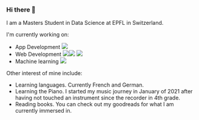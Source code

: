 ### Hi there 👋

I am a Masters Student in Data Science at EPFL in Switzerland. 

I'm currently working on:
- App Development ![](https://img.shields.io/badge/Code-Kotlin-informational?style=flat&logo=Kotlin&logoColor=white&color=2bbc8a)
- Web Development  ![](https://img.shields.io/badge/Code-HTML-informational?style=flat&logo=HTML&logoColor=white&color=2bbc8a)![](https://img.shields.io/badge/Code-JavaScript-informational?style=flat&logo=javascript&logoColor=white&color=2bbc8a) ![](https://img.shields.io/badge/Code-CSS-informational?style=flat&logo=CSS&logoColor=white&color=2bbc8a)
- Machine learning  ![](https://img.shields.io/badge/Code-Python-informational?style=flat&logo=python&logoColor=white&color=2bbc8a)

Other interest of mine include:
- Learning languages. Currently French and German.
- Learning the Piano. I started my music journey in January of 2021 after having not touched an instrument since the recorder in 4th grade. 
- Reading books. You can check out my goodreads for what I am currently immersed in.

<!--
**alec-flowers/alec-flowers** is a ✨ _special_ ✨ repository because its `README.md` (this file) appears on your GitHub profile.

Here are some ideas to get you started:

- 🔭 I’m currently working on ...
- 🌱 I’m currently learning ...
- 👯 I’m looking to collaborate on ...
- 🤔 I’m looking for help with ...
- 💬 Ask me about ...
- 📫 How to reach me: ...
- 😄 Pronouns: ...
- ⚡ Fun fact: ...
-->
